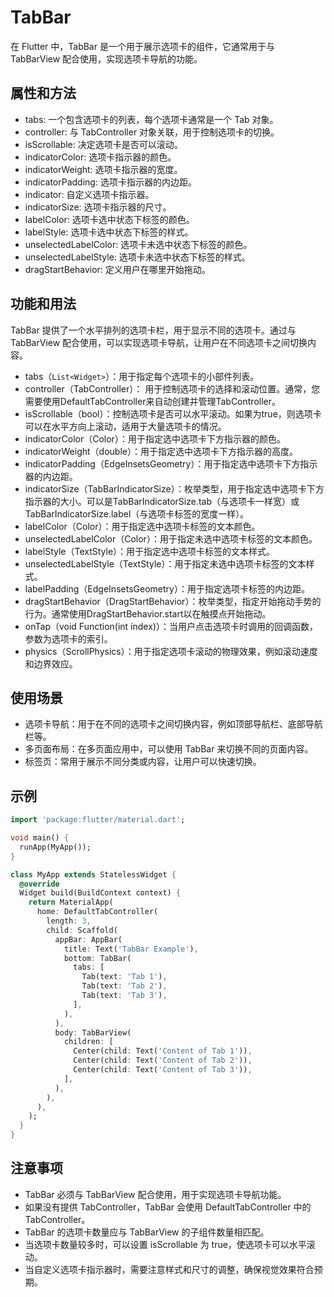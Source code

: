 # TabBar

在 Flutter 中，TabBar 是一个用于展示选项卡的组件，它通常用于与 TabBarView 配合使用，实现选项卡导航的功能。

## 属性和方法

- tabs: 一个包含选项卡的列表，每个选项卡通常是一个 Tab 对象。
- controller: 与 TabController 对象关联，用于控制选项卡的切换。
- isScrollable: 决定选项卡是否可以滚动。
- indicatorColor: 选项卡指示器的颜色。
- indicatorWeight: 选项卡指示器的宽度。
- indicatorPadding: 选项卡指示器的内边距。
- indicator: 自定义选项卡指示器。
- indicatorSize: 选项卡指示器的尺寸。
- labelColor: 选项卡选中状态下标签的颜色。
- labelStyle: 选项卡选中状态下标签的样式。
- unselectedLabelColor: 选项卡未选中状态下标签的颜色。
- unselectedLabelStyle: 选项卡未选中状态下标签的样式。
- dragStartBehavior: 定义用户在哪里开始拖动。

## 功能和用法

TabBar 提供了一个水平排列的选项卡栏，用于显示不同的选项卡。通过与 TabBarView 配合使用，可以实现选项卡导航，让用户在不同选项卡之间切换内容。

- tabs（`List<Widget>`）：用于指定每个选项卡的小部件列表。
- controller（TabController）： 用于控制选项卡的选择和滚动位置。通常，您需要使用DefaultTabController来自动创建并管理TabController。
- isScrollable（bool）：控制选项卡是否可以水平滚动。如果为true，则选项卡可以在水平方向上滚动，适用于大量选项卡的情况。
- indicatorColor（Color）：用于指定选中选项卡下方指示器的颜色。
- indicatorWeight（double）：用于指定选中选项卡下方指示器的高度。
- indicatorPadding（EdgeInsetsGeometry）：用于指定选中选项卡下方指示器的内边距。
- indicatorSize（TabBarIndicatorSize）：枚举类型，用于指定选中选项卡下方指示器的大小。可以是TabBarIndicatorSize.tab（与选项卡一样宽）或TabBarIndicatorSize.label（与选项卡标签的宽度一样）。
- labelColor（Color）：用于指定选中选项卡标签的文本颜色。
- unselectedLabelColor（Color）：用于指定未选中选项卡标签的文本颜色。
- labelStyle（TextStyle）：用于指定选中选项卡标签的文本样式。
- unselectedLabelStyle（TextStyle）：用于指定未选中选项卡标签的文本样式。
- labelPadding（EdgeInsetsGeometry）：用于指定选项卡标签的内边距。
- dragStartBehavior（DragStartBehavior）：枚举类型，指定开始拖动手势的行为。通常使用DragStartBehavior.start以在触摸点开始拖动。
- onTap（void Function(int index)）：当用户点击选项卡时调用的回调函数，参数为选项卡的索引。
- physics（ScrollPhysics）：用于指定选项卡滚动的物理效果，例如滚动速度和边界效应。

## 使用场景

- 选项卡导航：用于在不同的选项卡之间切换内容，例如顶部导航栏、底部导航栏等。
- 多页面布局：在多页面应用中，可以使用 TabBar 来切换不同的页面内容。
- 标签页：常用于展示不同分类或内容，让用户可以快速切换。

## 示例

```dart
import 'package:flutter/material.dart';

void main() {
  runApp(MyApp());
}

class MyApp extends StatelessWidget {
  @override
  Widget build(BuildContext context) {
    return MaterialApp(
      home: DefaultTabController(
        length: 3,
        child: Scaffold(
          appBar: AppBar(
            title: Text('TabBar Example'),
            bottom: TabBar(
              tabs: [
                Tab(text: 'Tab 1'),
                Tab(text: 'Tab 2'),
                Tab(text: 'Tab 3'),
              ],
            ),
          ),
          body: TabBarView(
            children: [
              Center(child: Text('Content of Tab 1')),
              Center(child: Text('Content of Tab 2')),
              Center(child: Text('Content of Tab 3')),
            ],
          ),
        ),
      ),
    );
  }
}
```

## 注意事项

- TabBar 必须与 TabBarView 配合使用，用于实现选项卡导航功能。
- 如果没有提供 TabController，TabBar 会使用 DefaultTabController 中的 TabController。
- TabBar 的选项卡数量应与 TabBarView 的子组件数量相匹配。
- 当选项卡数量较多时，可以设置 isScrollable 为 true，使选项卡可以水平滚动。
- 当自定义选项卡指示器时，需要注意样式和尺寸的调整，确保视觉效果符合预期。
